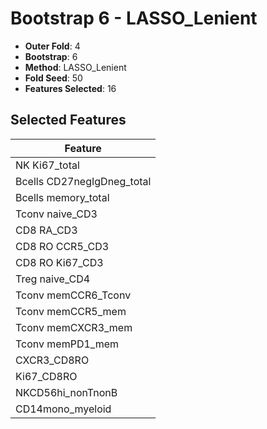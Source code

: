 # Bootstrap 6 - LASSO_Lenient

- **Outer Fold**: 4
- **Bootstrap**: 6
- **Method**: LASSO_Lenient
- **Fold Seed**: 50
- **Features Selected**: 16

## Selected Features

| Feature |
|---------|
| NK Ki67_total |
| Bcells CD27negIgDneg_total |
| Bcells memory_total |
| Tconv naive_CD3 |
| CD8 RA_CD3 |
| CD8 RO CCR5_CD3 |
| CD8  RO Ki67_CD3 |
| Treg naive_CD4 |
| Tconv memCCR6_Tconv |
| Tconv memCCR5_mem |
| Tconv memCXCR3_mem |
| Tconv memPD1_mem |
| CXCR3_CD8RO |
| Ki67_CD8RO |
| NKCD56hi_nonTnonB |
| CD14mono_myeloid |
